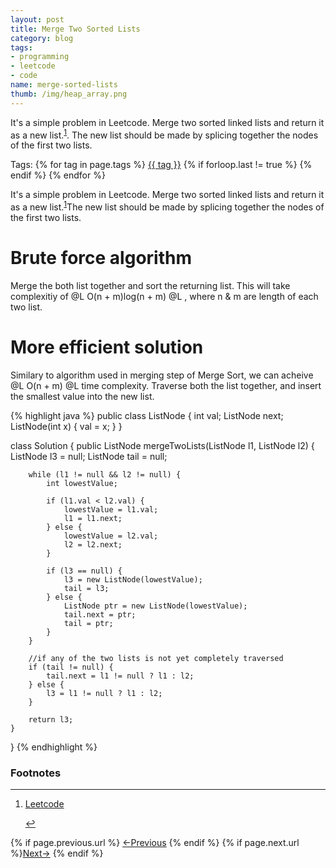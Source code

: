 ```yaml
---
layout: post
title: Merge Two Sorted Lists
category: blog
tags:
- programming
- leetcode
- code
name: merge-sorted-lists
thumb: /img/heap_array.png
---
```


<style type="text/css">
.myheading{font-family:Georgia, "Times New Roman", Times, serif;font-size:24px;margin-top:5px;margin-bottom:0;text-align:center;font-weight:400;color:#222}
.mysubheading{font-family:"Lucida Grande", Tahoma;font-size:10px;font-weight:lighter;font-variant:normal;text-transform:uppercase;color:#666;margin-top:10px;text-align:center!important;letter-spacing:.3em}
</style>


It's a simple problem in Leetcode. Merge two sorted linked lists and return it as a new list.<sup><a href='#fn:1' rel='footnote'>1</a></sup>. The new list should be made by splicing together the nodes of the first two lists.
<!-- truncate_here -->
<p>Tags: {% for tag in page.tags %} <a class="mytag" href="/tag/{{ tag }}" title="View posts tagged with &quot;{{ tag }}&quot;">{{ tag }}</a>  {% if forloop.last != true %} {% endif %} {% endfor %} </p>


It's a simple problem in Leetcode. Merge two sorted linked lists and return it as a new list.<sup><a href='#fn:1' rel='footnote'>1</a></sup>The new list should be made by splicing together the nodes of the first two lists.

# Brute force algorithm

Merge the both list together and sort the returning list.  This will take complexitiy of  @L O(n + m)log(n + m) @L , where n & m are length of each two list.

# More efficient solution

Similary to algorithm used in merging step of Merge Sort, we can acheive @L O(n + m) @L time complexity. Traverse both the list together, and insert the smallest value into the new list.

{% highlight java %}
public class ListNode {
   int val;
   ListNode next;
   ListNode(int x) { val = x; }
}

class Solution {
    public ListNode mergeTwoLists(ListNode l1, ListNode l2) {
        ListNode l3 = null;
        ListNode tail = null;

        while (l1 != null && l2 != null) {
            int lowestValue;

            if (l1.val < l2.val) {
                lowestValue = l1.val;
                l1 = l1.next;
            } else {
                lowestValue = l2.val;
                l2 = l2.next;
            }

            if (l3 == null) {
                l3 = new ListNode(lowestValue);
                tail = l3;
            } else {
                ListNode ptr = new ListNode(lowestValue);
                tail.next = ptr;
                tail = ptr;
            }
        }

        //if any of the two lists is not yet completely traversed
        if (tail != null) {
            tail.next = l1 != null ? l1 : l2;
        } else {
            l3 = l1 != null ? l1 : l2;
        }

        return l3;
    }
}
{% endhighlight %}

<div class='footnotes'><h3>Footnotes</h3><hr />
  <ol>
    <li id='fn:1'>
         <p><a href="https://leetcode.com/problems/merge-two-sorted-lists/" target="_blank">Leetcode</a></p>
         <a href='#fnref:1' rev='footnote'>&#8617;</a>
    </li>

  </ol>
</div>


<nav class="pagination clear" style="padding-bottom:20px;">
{% if page.previous.url %} <a class="prev-item" href="{{page.previous.url}}" title="Previous Post: {{page.previous.title}}">&larr;Previous</a>   {% endif %}  {% if page.next.url %}<a class="next-item" href="{{page.next.url}}" title="Next Post: {{page.next.title}}">Next&rarr;</a>         {% endif %}
</nav>
